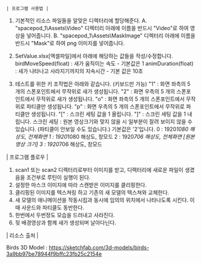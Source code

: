     | 프로그램 사용법 |

1. 기본적인 리소스 파일들을 알맞은 디렉터리에 할당해준다.
    A. "spacepod_1\Assets\Video\" 디렉터리 아래에 이름을 반드시 "Video"로 하여 영상을 넣어줍니다.
    B. "spacepod_1\Assets\MaskImage\" 디렉터리 아래에 이름을 반드시 "Mask"로 하여 png 이미지를 넣어줍니다.

2. SetValue.xlsx[엑셀파일]에서 아래에 해당하는 값들을 작성/수정합니다.
    birdMoveSpeed(float) : 새가 움직이는 속도 - 기본값은 1
    animDuration(float) : 새가 나타나고 사라지기까지의 지속시간 - 기본 값은 10초

3. 테스트를 위한 키 조작법은 아래와 같습니다. (키보드만 가능)
    "1" : 화면 좌측의 5 개의 스폰포인트에서 무작위로 새가 생성됩니다.
    "2" : 화면 우측의 5 개의 스폰포인트에서 무작위로 새가 생성됩니다.
    "o" : 화면 좌측의 5 개의 스폰포인트에서 무작위로 파티클만 생성됩니다. 
    "p" : 화면 우측의 5 개의 스폰포인트에서 무작위로 파티클만 생성됩니다. 
    "[" : 스크린 세팅 값을 1 올립니다.
    "]" : 스크린 세팅 값을 1 내립니다.
        스크린 세팅 : 원본 영상크기와 맞지 않을 시 일부분이 잘려 보이지 않을 수 있습니다. (파티클이 안보일 수도 있습니다.) 기본값은 '2'입니다.
            0 : 1920*1080 해상도, 전체화면
            1 : 1920*1080 해상도, 창모드
            2 : 1920*706 해상도, 전체화면 [원본 영상 크기]
            3 : 1920*706 해상도, 창모드

| 프로그램 플로우 |

1. scan1 또는 scan2 디렉터리로부터 이미지를 받고, 디렉터리에 새로운 파일이 생겼음을 조건부로 루틴이 실행이 된다.
2. 설정한 마스크 이미지에 따라 스캔받은 이미지를 클리핑한다.
3. 클리핑된 이미지를 텍스쳐링 하고 기존의 새 모델의 텍스쳐와 교체한다.
4. 새 모델의 애니메이션을 작동시킴과 동시에 임의의 위치에서 나타나도록 시킨다. 이때 사운드와 파티클도 동반한다.
5. 한번에서 두번정도 모습을 드러내고 사라진다.
3. 뒷 배경영상과 함께 새가 생성되며 날아다닌다.

| 리소스 출처 |

Birds 3D Model : https://sketchfab.com/3d-models/birds-3a9bb97be78944f9bffc23fb25c2154e

